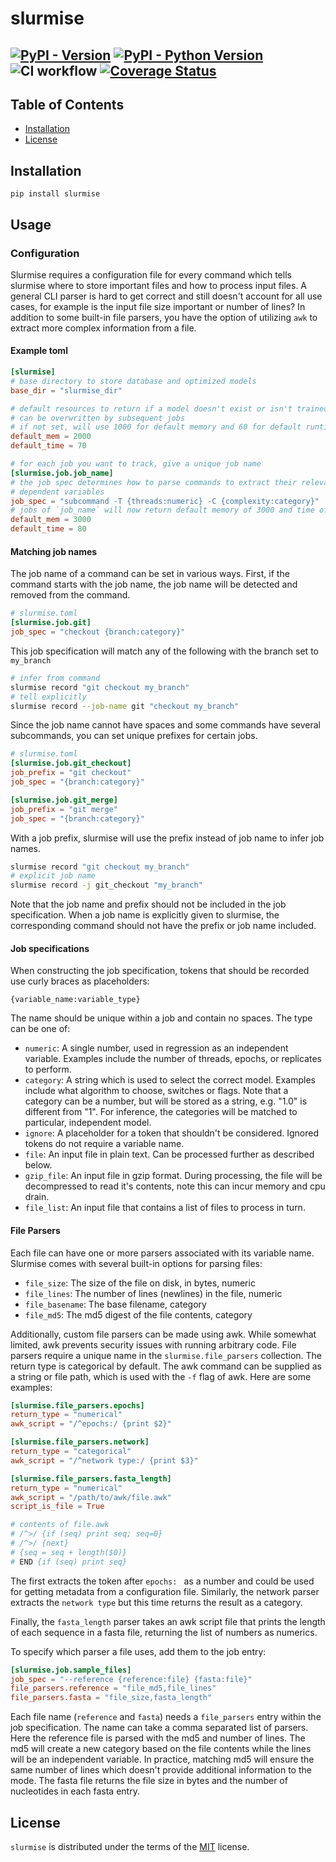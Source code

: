 # slurmise

[![PyPI - Version](https://img.shields.io/pypi/v/slurmise.svg)](https://pypi.org/project/slurmise)
[![PyPI - Python Version](https://img.shields.io/pypi/pyversions/slurmise.svg)](https://pypi.org/project/slurmise)
![CI workflow](https://github.com/princetonuniversity/slurmise/actions/workflows/test.yaml/badge.svg)
[![Coverage Status](https://coveralls.io/repos/github/PrincetonUniversity/slurmise/badge.svg?branch=main)](https://coveralls.io/github/PrincetonUniversity/slurmise?branch=main)
-----

## Table of Contents

- [Installation](#installation)
- [License](#license)

## Installation

```console
pip install slurmise
```

## Usage

### Configuration

Slurmise requires a configuration file for every command which tells slurmise
where to store important files and how to process input files.  A general CLI
parser is hard to get correct and still doesn't account for all use cases, for
example is the input file size important or number of lines?  In addition to
some built-in file parsers, you have the option of utilizing `awk` to extract
more complex information from a file.

#### Example toml
```toml
[slurmise]
# base directory to store database and optimized models
base_dir = "slurmise_dir"

# default resources to return if a model doesn't exist or isn't trained
# can be overwritten by subsequent jobs
# if not set, will use 1000 for default memory and 60 for default runtime
default_mem = 2000
default_time = 70

# for each job you want to track, give a unique job name
[slurmise.job.job_name]
# the job spec determines how to parse commands to extract their relevant,
# dependent variables
job_spec = "subcommand -T {threads:numeric} -C {complexity:category}"
# jobs of `job_name` will now return default memory of 3000 and time of 80
default_mem = 3000
default_time = 80
```

#### Matching job names
The job name of a command can be set in various ways.  First, if the command
starts with the job name, the job name will be detected and removed from the command.
```toml
# slurmise.toml
[slurmise.job.git]
job_spec = "checkout {branch:category}"
```
This job specification will match any of the following with the branch set to `my_branch`
```bash
# infer from command
slurmise record "git checkout my_branch"
# tell explicitly
slurmise record --job-name git "checkout my_branch"
```

Since the job name cannot have spaces and some commands have several subcommands,
you can set unique prefixes for certain jobs.
```toml
# slurmise.toml
[slurmise.job.git_checkout]
job_prefix = "git checkout"
job_spec = "{branch:category}"

[slurmise.job.git_merge]
job_prefix = "git merge"
job_spec = "{branch:category}"
```
With a job prefix, slurmise will use the prefix instead of job name to infer
job names.
```bash
slurmise record "git checkout my_branch"
# explicit job name
slurmise record -j git_checkout "my_branch"
```
Note that the job name and prefix should not be included in the job specification.
When a job name is explicitly given to slurmise, the corresponding command should
not have the prefix or job name included.

#### Job specifications
When constructing the job specification, tokens that should be recorded use
curly braces as placeholders:
```
{variable_name:variable_type}
```
The name should be unique within a job and contain no spaces.  The type can be
one of:
- `numeric`: A single number, used in regression as an independent variable.
Examples include the number of threads, epochs, or replicates to perform.
- `category`: A string which is used to select the correct model.  Examples include
what algorithm to choose, switches or flags.  Note that a category can be a number,
but will be stored as a string, e.g. "1.0" is different from "1".  For inference,
the categories will be matched to particular, independent model.
- `ignore`: A placeholder for a token that shouldn't be considered.  Ignored tokens
do not require a variable name.
- `file`: An input file in plain text.  Can be processed further as described below.
- `gzip_file`: An input file in gzip format.  During processing, the file will
be decompressed to read it's contents, note this can incur memory and cpu drain.
- `file_list`: An input file that contains a list of files to process in turn.

#### File Parsers
Each file can have one or more parsers associated with its variable name.
Slurmise comes with several built-in options for parsing files:
- `file_size`: The size of the file on disk, in bytes, numeric
- `file_lines`: The number of lines (newlines)  in the file, numeric
- `file_basename`: The base filename, category
- `file_md5`: The md5 digest of the file contents, category

Additionally, custom file parsers can be made using awk.  While somewhat limited,
awk prevents security issues with running arbitrary code.  File parsers require
a unique name in the `slurmise.file_parsers` collection.  The return type is
categorical by default.  The awk command can be supplied as a string or file path,
which is used with the `-f` flag of awk.  Here are some examples:
```toml
[slurmise.file_parsers.epochs]
return_type = "numerical"
awk_script = "/^epochs:/ {print $2}"

[slurmise.file_parsers.network]
return_type = "categorical"
awk_script = "/^network type:/ {print $3}"

[slurmise.file_parsers.fasta_length]
return_type = "numerical"
awk_script = "/path/to/awk/file.awk"
script_is_file = True

# contents of file.awk
# /^>/ {if (seq) print seq; seq=0}
# /^>/ {next}
# {seq = seq + length($0)}
# END {if (seq) print seq}
```
The first extracts the token after `epochs: ` as a number and could be used for
getting metadata from a configuration file.  Similarly, the network parser
extracts the `network type` but this time returns the result as a category.

Finally, the `fasta_length` parser takes an awk script file that prints the
length of each sequence in a fasta file, returning the list of numbers as numerics.

To specify which parser a file uses, add them to the job entry:
```toml
[slurmise.job.sample_files]
job_spec = "--reference {reference:file} {fasta:file}"
file_parsers.reference = "file_md5,file_lines"
file_parsers.fasta = "file_size,fasta_length"
```
Each file name (`reference` and `fasta`) needs a `file_parsers` entry within the job
specification.  The name can take a comma separated list of parsers.  Here the
reference file is parsed with the md5 and number of lines.  The md5 will create a new
category based on the file contents while the lines will be an independent variable.
In practice, matching md5 will ensure the same number of lines which doesn't provide
additional information to the mode.  The fasta file returns the file size in bytes
and the number of nucleotides in each fasta entry.


## License

`slurmise` is distributed under the terms of the [MIT](https://spdx.org/licenses/MIT.html) license.
